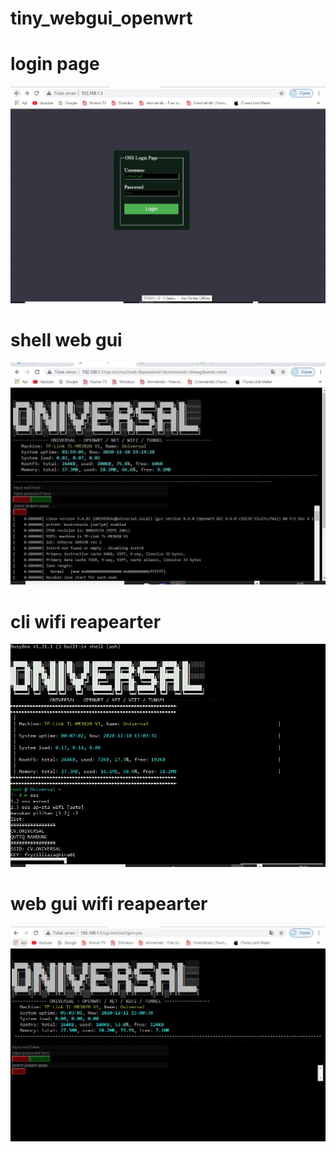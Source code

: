 # tiny_webgui_openwrt
<h1>login page</h1>
<img src="130697910_10215264027548918_4291952009128681362_o.jpg"></img>
<h1>shell web gui</h1>
<img src="130721611_10215262249264462_8727268694822569080_o.jpg"></img>
<h1>cli wifi reapearter</h1>
<img src="130753829_10215258622053784_8651161084133344577_o.jpg"></img>
<h1>web gui wifi reapearter</h1>
<img src="130842088_10215264028588944_5365865350978928915_o.jpg"></img>
